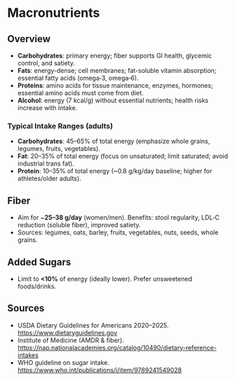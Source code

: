 # Macronutrients

## Overview
- **Carbohydrates**: primary energy; fiber supports GI health, glycemic control, and satiety.
- **Fats**: energy-dense; cell membranes; fat-soluble vitamin absorption; essential fatty acids (omega‑3, omega‑6).
- **Proteins**: amino acids for tissue maintenance, enzymes, hormones; essential amino acids must come from diet.
- **Alcohol**: energy (7 kcal/g) without essential nutrients; health risks increase with intake.

### Typical Intake Ranges (adults)
- **Carbohydrates**: 45–65% of total energy (emphasize whole grains, legumes, fruits, vegetables).
- **Fat**: 20–35% of total energy (focus on unsaturated; limit saturated; avoid industrial trans fat).
- **Protein**: 10–35% of total energy (~0.8 g/kg/day baseline; higher for athletes/older adults).

## Fiber
- Aim for ~**25–38 g/day** (women/men). Benefits: stool regularity, LDL‑C reduction (soluble fiber), improved satiety.
- Sources: legumes, oats, barley, fruits, vegetables, nuts, seeds, whole grains.

## Added Sugars
- Limit to **<10%** of energy (ideally lower). Prefer unsweetened foods/drinks.

## Sources
- USDA Dietary Guidelines for Americans 2020–2025. https://www.dietaryguidelines.gov
- Institute of Medicine (AMDR & fiber). https://nap.nationalacademies.org/catalog/10490/dietary-reference-intakes
- WHO guideline on sugar intake. https://www.who.int/publications/i/item/9789241549028
